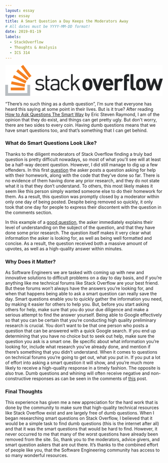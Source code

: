 ```yaml
---
layout: essay
type: essay
title: A Smart Question a Day Keeps the Moderators Away
# All dates must be YYYY-MM-DD format!
date: 2019-01-19
labels:
  - StackOverflow
  - Thoughts & Analysis
  - ICS 314
---
```


[<img class="ui huge centered rounded image" src="../images/StackOverflow.png">](https://stackoverflow.com/)

  “There’s no such thing as a dumb question”, I’m sure that everyone has heard this saying at some point in their lives. But is it true? After reading [How to Ask Questions The Smart Way](http://www.catb.org/esr/faqs/smart-questions.html#bespecific) by Eric Steven Raymond, I am of the opinion that they do exist, and things can get pretty ugly. But don't worry, there are two sides to every coin. Having dumb questions means that we have smart questions too, and that’s something that I can get behind. 

### What do Smart Questions Look Like?

  Thanks to the diligent moderators of Stack Overflow finding a truly bad question is pretty difficult nowadays, so most of what you'll see will at least be a half-way decent question. However, I did still manage to dig up a few offenders. In this first [question](https://stackoverflow.com/questions/20574925/c-file-homework) the asker posts a question asking for help with their homework, along with the code that they’ve done so far. There is no evidence of them having done any prior research, and they do not state what it is that they don’t understand. To others, this most likely makes it seem like this person simply wanted someone else to do their homework for them. As a result, this question was promptly closed by a moderator within only one day of being posted. Despite being removed so quickly, it only took that one day for people to express their discontent with the question in the comments section.

  In this example of a [good question](https://stackoverflow.com/questions/477816/what-is-the-correct-json-content-type), the asker immediately explains their level of understanding on the subject of the question, and that they have done some prior research. The question itself makes it very clear what information the asker is looking for, as well as being well formatted and concise. As a result, the question received both a massive amount of upvotes, as well as a high-quality answer within minutes.

### Why Does it Matter?

  As Software Engineers we are tasked with coming up with new and innovative solutions to difficult problems on a day to day basis, and if you’re anything like me technical forums like Stack Overflow are your best friend. But these forums won’t always have the answers you’re looking for, and when that happens being able to ask a smart question can really save the day. Smart questions enable you to quickly gather the information you need, by making it easier for others to help you. But, before you start asking others for help, make sure that you do your due diligence and make a serious attempt to find the answer yourself. Being able to Google effectively so that you can be certain that you’re conducting high quality preliminary research is crucial. You don’t want to be that one person who posts a question that can be answered with a quick Google search. If you end up determining that you have no choice but to seek out help, make sure the question you ask is a smart one. Be specific about what information you’re looking for, include what research you’ve already done, and mention if there’s something that you didn’t understand. When it comes to questions on technical forums you’re going to get out, what you put in. If you put a lot of effort into asking a smart question it will show, and you’re much more likely to receive a high-quality response in a timely fashion. The opposite is also true. Dumb questions and whining will often receive negative and non-constructive responses as can be seen in the comments of [this](https://meta.stackexchange.com/questions/225739/stack-overflow-has-gotten-mean) post.

### Final Thoughts

  This experience has given me a new appreciation for the hard work that is done by the community to make sure that high-quality technical resources like Stack Overflow exist and are largely free of dumb questions. When I began researching smart questions on Stack Overflow, I believed that it would be a simple task to find dumb questions (this is the internet after all) and that it was the smart questions that would be hard to find. However, it never occurred to me that many of the worst questions have already been removed from the site. So, thank you to the moderators, advice givers, and smart question askers that are out there. It’s thanks to the combined effort of people like you, that the Software Engineering community has access to so many wonderful resources.
